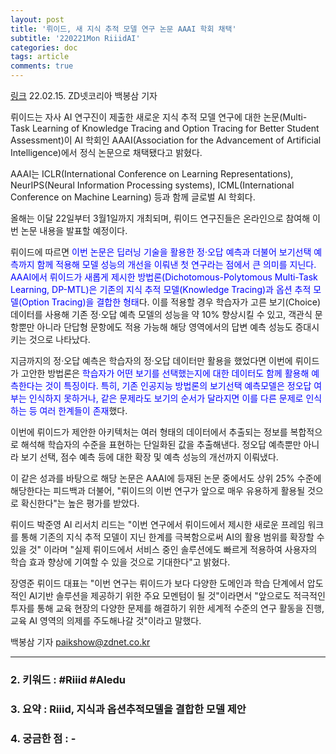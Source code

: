 ```yaml
---
layout: post
title: '뤼이드, 새 지식 추적 모델 연구 논문 AAAI 학회 채택'
subtitle: '220221Mon RiiidAI'
categories: doc
tags: article
comments: true
---
```


[링크](https://zdnet.co.kr/view/?no=20220214090349)
22.02.15. ZD넷코리아 백봉삼 기자  

뤼이드는 자사 AI 연구진이 제출한 새로운 지식 추적 모델 연구에 대한 논문(Multi-Task Learning of Knowledge Tracing and Option Tracing for Better Student Assessment)이 AI 학회인 AAAI(Association for the Advancement of Artificial Intelligence)에서 정식 논문으로 채택됐다고 밝혔다.

AAAI는 ICLR(International Conference on Learning Representations), NeurIPS(Neural Information Processing systems), ICML(International Conference on Machine Learning) 등과 함께 글로벌 AI 학회다.

올해는 이달 22일부터 3월1일까지 개최되며, 뤼이드 연구진들은 온라인으로 참여해 이번 논문 내용을 발표할 예정이다.

뤼이드에 따르면 <span style="color:blue">이번 논문은 딥러닝 기술을 활용한 정·오답 예측과 더불어 보기선택 예측까지 함께 적용해 모델 성능의 개선을 이뤄낸 첫 연구라는 점에서 큰 의미를 지닌다. AAAI에서 뤼이드가 새롭게 제시한 방법론(Dichotomous-Polytomous Multi-Task Learning, DP-MTL)은 기존의 지식 추적 모델(Knowledge Tracing)과 옵션 추적 모델(Option Tracing)을 결합한 형태</span>다. 이를 적용할 경우 학습자가 고른 보기(Choice) 데이터를 사용해 기존 정·오답 예측 모델의 성능을 약 10% 향상시킬 수 있고, 객관식 문항뿐만 아니라 단답형 문항에도 적용 가능해 해당 영역에서의 답변 예측 성능도 증대시키는 것으로 나타났다.

지금까지의 정·오답 예측은 학습자의 정·오답 데이터만 활용을 했었다면 이번에 뤼이드가 고안한 방법론은 <span style="color:blue">학습자가 어떤 보기를 선택했는지에 대한 데이터도 함께 활용해 예측한다는 것이 특징이다. 특히, 기존 인공지능 방법론의 보기선택 예측모델은 정오답 여부는 인식하지 못하거나, 같은 문제라도 보기의 순서가 달라지면 이를 다른 문제로 인식하는 등 여러 한계들이 존재</span>했다.

이번에 뤼이드가 제안한 아키텍처는 여러 형태의 데이터에서 추출되는 정보를 복합적으로 해석해 학습자의 수준을 표현하는 단일화된 값을 추출해낸다. 정오답 예측뿐만 아니라 보기 선택, 점수 예측 등에 대한 확장 및 예측 성능의 개선까지 이뤄냈다.

이 같은 성과를 바탕으로 해당 논문은 AAAI에 등재된 논문 중에서도 상위 25% 수준에 해당한다는 피드백과 더불어, "뤼이드의 이번 연구가 앞으로 매우 유용하게 활용될 것으로 확신한다"는 높은 평가를 받았다.

뤼이드 박준영 AI 리서치 리드는 "이번 연구에서 뤼이드에서 제시한 새로운 프레임 워크를 통해 기존의 지식 추적 모델이 지닌 한계를 극복함으로써 AI의 활용 범위를 확장할 수 있을 것" 이라며 "실제 뤼이드에서 서비스 중인 솔루션에도 빠르게 적용하여 사용자의 학습 효과 향상에 기여할 수 있을 것으로 기대한다"고 밝혔다.

장영준 뤼이드 대표는 "이번 연구는 뤼이드가 보다 다양한 도메인과 학습 단계에서 압도적인 AI기반 솔루션을 제공하기 위한 주요 모멘텀이 될 것"이라면서 "앞으로도 적극적인 투자를 통해 교육 현장의 다양한 문제를 해결하기 위한 세계적 수준의 연구 활동을 진행, 교육 AI 영역의 의제를 주도해나갈 것"이라고 말했다.

백봉삼 기자 paikshow@zdnet.co.kr

* * *

### 2. 키워드 : \#Riiid \#AIedu
### 3. 요약 : Riiid, 지식과 옵션추적모델을 결합한 모델 제안
### 4. 궁금한 점 : -